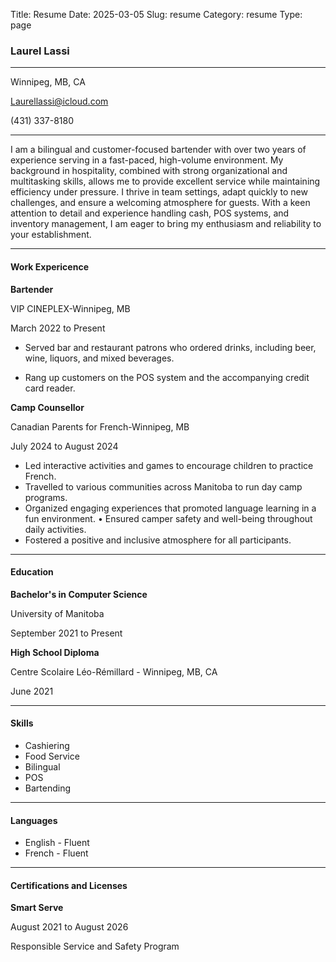 Title: Resume 
Date: 2025-03-05
Slug: resume
Category: resume
Type: page

### Laurel Lassi 

---

Winnipeg, MB, CA

Laurellassi@icloud.com

(431) 337-8180

---

I am a bilingual and customer-focused bartender with over two years of experience serving in a fast-paced, high-volume environment. My background in hospitality, combined with strong organizational and multitasking skills, allows me to provide excellent service while maintaining efficiency under pressure. I thrive in team settings, adapt quickly to new challenges, and ensure a welcoming atmosphere for guests. With a keen attention to detail and experience handling cash, POS systems, and inventory management, I am eager to bring my enthusiasm and reliability to your establishment.

---

#### Work Expericence
**Bartender**

VIP CINEPLEX-Winnipeg, MB 

March 2022 to Present

- Served bar and restaurant patrons who ordered drinks, including beer, wine, liquors, and mixed beverages.

- Rang up customers on the POS system and the accompanying credit card reader.

**Camp Counsellor**

Canadian Parents for French-Winnipeg, MB 

July 2024 to August 2024

- Led interactive activities and games to encourage children to practice French.
- Travelled to various communities across Manitoba to run day camp programs.
- Organized engaging experiences that promoted language learning in a fun environment. • Ensured camper safety and well-being throughout daily activities.
- Fostered a positive and inclusive atmosphere for all participants.

---

#### Education
**Bachelor's in Computer Science**

University of Manitoba

September 2021 to Present

**High School Diploma**

Centre Scolaire Léo-Rémillard - Winnipeg, MB, CA

June 2021

---

#### Skills
- Cashiering
- Food Service
- Bilingual
- POS
- Bartending

---

#### Languages
- English - Fluent
- French - Fluent

---

#### Certifications and Licenses
**Smart Serve**

August 2021 to August 2026

Responsible Service and Safety Program